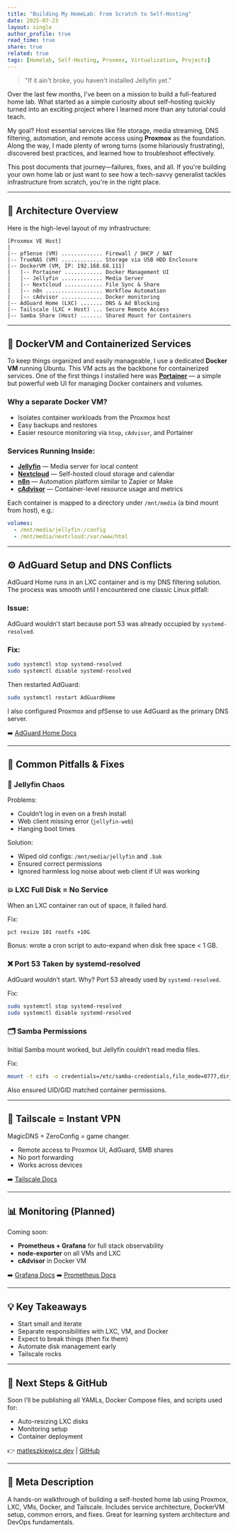 ```yaml
---
title: "Building My HomeLab: From Scratch to Self-Hosting"
date: 2025-07-23
layout: single
author_profile: true
read_time: true
share: true
related: true
tags: [Homelab, Self-Hosting, Proxmox, Virtualization, Projects]
---
```


> "If it ain't broke, you haven't installed Jellyfin yet."

Over the last few months, I've been on a mission to build a full-featured home lab. What started as a simple curiosity about self-hosting quickly turned into an exciting project where I learned more than any tutorial could teach.

My goal? Host essential services like file storage, media streaming, DNS filtering, automation, and remote access using **Proxmox** as the foundation. Along the way, I made plenty of wrong turns (some hilariously frustrating), discovered best practices, and learned how to troubleshoot effectively.

This post documents that journey—failures, fixes, and all. If you're building your own home lab or just want to see how a tech-savvy generalist tackles infrastructure from scratch, you're in the right place.

---

## 🧱 Architecture Overview

Here is the high-level layout of my infrastructure:

```asciidoc
[Proxmox VE Host]
|
|-- pfSense (VM) ............. Firewall / DHCP / NAT
|-- TrueNAS (VM) ............. Storage via USB HDD Enclosure
|-- DockerVM (VM, IP: 192.168.68.111)
|   |-- Portainer ............ Docker Management UI
|   |-- Jellyfin ............. Media Server
|   |-- Nextcloud ............ File Sync & Share
|   |-- n8n .................. Workflow Automation
|   |-- cAdvisor ............. Docker monitoring
|-- AdGuard Home (LXC) ....... DNS & Ad Blocking
|-- Tailscale (LXC + Host) ... Secure Remote Access
|-- Samba Share (Host) ....... Shared Mount for Containers
```

---

## 🐳 DockerVM and Containerized Services

To keep things organized and easily manageable, I use a dedicated **Docker VM** running Ubuntu. This VM acts as the backbone for containerized services. One of the first things I installed here was **[Portainer](https://docs.portainer.io/)** — a simple but powerful web UI for managing Docker containers and volumes.

### Why a separate Docker VM?
- Isolates container workloads from the Proxmox host
- Easy backups and restores
- Easier resource monitoring via `htop`, `cAdvisor`, and Portainer

### Services Running Inside:
- **[Jellyfin](https://jellyfin.org/docs/)** — Media server for local content
- **[Nextcloud](https://docs.nextcloud.com/)** — Self-hosted cloud storage and calendar
- **[n8n](https://docs.n8n.io/)** — Automation platform similar to Zapier or Make
- **[cAdvisor](https://github.com/google/cadvisor)** — Container-level resource usage and metrics

Each container is mapped to a directory under `/mnt/media` (a bind mount from host), e.g.:
```yaml
volumes:
  - /mnt/media/jellyfin:/config
  - /mnt/media/nextcloud:/var/www/html
```

---

## ⚙️ AdGuard Setup and DNS Conflicts

AdGuard Home runs in an LXC container and is my DNS filtering solution. The process was smooth until I encountered one classic Linux pitfall:

### Issue:
AdGuard wouldn't start because port 53 was already occupied by `systemd-resolved`.

### Fix:
```bash
sudo systemctl stop systemd-resolved
sudo systemctl disable systemd-resolved
```

Then restarted AdGuard:
```bash
sudo systemctl restart AdGuardHome
```

I also configured Proxmox and pfSense to use AdGuard as the primary DNS server.

➡️ [AdGuard Home Docs](https://github.com/AdguardTeam/AdGuardHome/wiki)

---

## 🧪 Common Pitfalls & Fixes

### 🚧 Jellyfin Chaos

Problems:
- Couldn’t log in even on a fresh install
- Web client missing error (`jellyfin-web`)
- Hanging boot times

Solution:
- Wiped old configs: `/mnt/media/jellyfin` and `.bak`
- Ensured correct permissions
- Ignored harmless log noise about web client if UI was working

### 💥 LXC Full Disk = No Service

When an LXC container ran out of space, it failed hard.

Fix:
```bash
pct resize 101 rootfs +10G
```
Bonus: wrote a cron script to auto-expand when disk free space < 1 GB.

### ❌ Port 53 Taken by systemd-resolved

AdGuard wouldn’t start. Why? Port 53 already used by `systemd-resolved`.

Fix:
```bash
sudo systemctl stop systemd-resolved
sudo systemctl disable systemd-resolved
```

### 🗂️ Samba Permissions

Initial Samba mount worked, but Jellyfin couldn’t read media files.

Fix:
```bash
mount -t cifs -o credentials=/etc/samba-credentials,file_mode=0777,dir_mode=0777 //server/share /mnt/sambashare
```

Also ensured UID/GID matched container permissions.

---

## 🔐 Tailscale = Instant VPN

MagicDNS + ZeroConfig = game changer.

- Remote access to Proxmox UI, AdGuard, SMB shares
- No port forwarding
- Works across devices

➡️ [Tailscale Docs](https://tailscale.com/kb/)

---

## 📊 Monitoring (Planned)

Coming soon:
- **Prometheus + Grafana** for full stack observability
- **node-exporter** on all VMs and LXC
- **cAdvisor** in Docker VM

➡️ [Grafana Docs](https://grafana.com/docs/)
➡️ [Prometheus Docs](https://prometheus.io/docs/)

---

## 💡 Key Takeaways

- Start small and iterate
- Separate responsibilities with LXC, VM, and Docker
- Expect to break things (then fix them)
- Automate disk management early
- Tailscale rocks

---

## 🔗 Next Steps & GitHub

Soon I’ll be publishing all YAMLs, Docker Compose files, and scripts used for:
- Auto-resizing LXC disks
- Monitoring setup
- Container deployment

👉 [matleszkiewicz.dev](https://matleszkiewicz.dev) | [GitHub](https://github.com/matleszkiewicz)

---

## 🧠 Meta Description

A hands-on walkthrough of building a self-hosted home lab using Proxmox, LXC, VMs, Docker, and Tailscale. Includes service architecture, DockerVM setup, common errors, and fixes. Great for learning system architecture and DevOps fundamentals.

